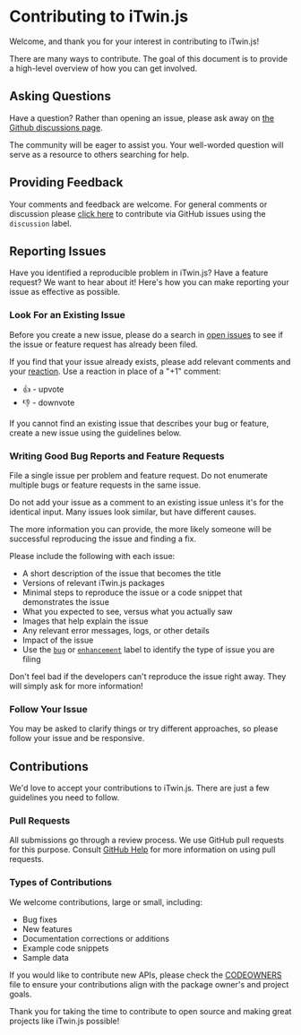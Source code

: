 # Contributing to iTwin.js

Welcome, and thank you for your interest in contributing to iTwin.js!

There are many ways to contribute.
The goal of this document is to provide a high-level overview of how you can get involved.

## Asking Questions

Have a question?
Rather than opening an issue, please ask away on [the Github discussions page](https://github.com/iTwin/itwinjs-core/discussions).

The community will be eager to assist you. Your well-worded question will serve as a resource to others searching for help.

## Providing Feedback

Your comments and feedback are welcome. For general comments or discussion please [click here](https://github.com/iTwin/itwinjs-core/labels/discussion) to contribute via GitHub issues using the `discussion` label.

## Reporting Issues

Have you identified a reproducible problem in iTwin.js?
Have a feature request?
We want to hear about it!
Here's how you can make reporting your issue as effective as possible.

### Look For an Existing Issue

Before you create a new issue, please do a search in [open issues](https://github.com/iTwin/itwinjs-core/issues) to see if the issue or feature request has already been filed.

If you find that your issue already exists, please add relevant comments and your [reaction](https://github.com/blog/2119-add-reactions-to-pull-requests-issues-and-comments).
Use a reaction in place of a "+1" comment:

- 👍 - upvote
- 👎 - downvote

If you cannot find an existing issue that describes your bug or feature, create a new issue using the guidelines below.

### Writing Good Bug Reports and Feature Requests

File a single issue per problem and feature request.
Do not enumerate multiple bugs or feature requests in the same issue.

Do not add your issue as a comment to an existing issue unless it's for the identical input.
Many issues look similar, but have different causes.

The more information you can provide, the more likely someone will be successful reproducing the issue and finding a fix.

Please include the following with each issue:

- A short description of the issue that becomes the title
- Versions of relevant iTwin.js packages
- Minimal steps to reproduce the issue or a code snippet that demonstrates the issue
- What you expected to see, versus what you actually saw
- Images that help explain the issue
- Any relevant error messages, logs, or other details
- Impact of the issue
- Use the [`bug`](https://github.com/iTwin/itwinjs-core/labels/bug) or [`enhancement`](https://github.com/iTwin/itwinjs-core/labels/enhancement) label to identify the type of issue you are filing

Don't feel bad if the developers can't reproduce the issue right away.
They will simply ask for more information!

### Follow Your Issue

You may be asked to clarify things or try different approaches, so please follow your issue and be responsive.

## Contributions

We'd love to accept your contributions to iTwin.js.
There are just a few guidelines you need to follow.

### Pull Requests

All submissions go through a review process.
We use GitHub pull requests for this purpose.
Consult [GitHub Help](https://help.github.com/articles/about-pull-requests/) for more information on using pull requests.

### Types of Contributions

We welcome contributions, large or small, including:

- Bug fixes
- New features
- Documentation corrections or additions
- Example code snippets
- Sample data

If you would like to contribute new APIs, please check the [CODEOWNERS](https://github.com/iTwin/itwinjs-core/blob/master/.github/CODEOWNERS) file to ensure your contributions align with the package owner's and project goals.

Thank you for taking the time to contribute to open source and making great projects like iTwin.js possible!
